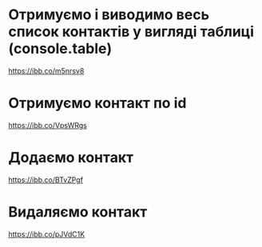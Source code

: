 # Отримуємо і виводимо весь список контактів у вигляді таблиці (console.table)

https://ibb.co/m5nrsv8

# Отримуємо контакт по id

https://ibb.co/VpsWRgs

# Додаємо контакт

https://ibb.co/BTvZPgf

# Видаляємо контакт

https://ibb.co/pJVdC1K
